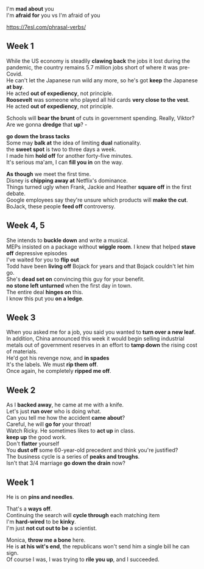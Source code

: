 
I'm **mad about** you  
I'm **afraid for** you vs I'm afraid of you  

https://7esl.com/phrasal-verbs/

## Week 1 

While the US economy is steadily **clawing back** the jobs it lost during the pandemic, the country remains 5.7 million jobs short of where it was pre-Covid.  
He can't let the Japanese run wild any more, so he's got **keep** the Japanese **at bay**.   
He acted **out of expediency**, not principle.  
**Roosevelt** was someone who played all hid cards **very close to the vest**.  
He acted **out of expediency**, not principle.  

Schools will **bear the brunt** of cuts in government spending. 
Really, Viktor? Are we gonna **dredge** that **up**? -  

**go down the brass tacks**  
Some may **balk at** the idea of limiting **dual** nationality.  
the **sweet spot** is two to three days a week.  
I made him **hold off** for another forty-five minutes.  
It's serious ma'am, I can **fill you in** on the way.  

**As though** we meet the first time.  
Disney is **chipping away at** Netflix's dominance.  
Things turned ugly when Frank, Jackie and Heather **square off** in the first debate.  
Google employees say they're unsure which products will **make the cut**.  
BoJack, these people **feed off** controversy.  

## Week 4, 5 

She intends to **buckle down** and write a musical.   
MEPs insisted on a package without **wiggle room**. 
I knew that helped **stave off** depressive episodes  
I've waited for you to **flip out**  
Todd have been **living off** Bojack for years and that Bojack couldn't let him go.  
She's **dead set on** convincing this guy for your benefit.  
**no stone left unturned** when the first day in town.  
The entire deal **hinges on** this.  
I know this put you **on a ledge**.  

## Week 3 

When you asked me for a job, you said you wanted to **turn over a new leaf**.  
In addition, China announced this week it would begin selling industrial metals out of government reserves in an effort to **tamp down** the rising cost of materials.   
He'd got his revenge now, and **in spades**   
It's the labels. We must **rip them off**.  
Once again, he completely **ripped me off**.  

## Week 2 
As I **backed away**, he came at me with a knife.  
Let's just **run over** who is doing what.  
Can you tell me how the accident **came about**?  
Careful, he will **go for** your throat!  
Watch Ricky. He sometimes likes to **act up** in class.  
**keep up** the good work.  
Don't **flatter** yourself  
You **dust off** some 60-year-old precedent and think you're justified?   
The business cycle is a series of **peaks and troughs**.   
Isn't that 3/4 marriage **go down the drain** now?  

## Week 1 

He is on **pins and needles**.  

That's a **ways off**.  
Continuing the search will **cycle through** each matching item  
I'm **hard-wired** to be **kinky**.  
I'm just **not cut out to be** a scientist.

Monica, **throw me a bone** here.  
He is **at his wit's end**, the republicans won't send him a single bill he can sign.  
Of course I was, I was trying to **rile you up**, and I succeeded.  

